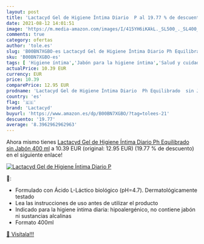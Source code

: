 ```yaml
---
layout: post
title: 'Lactacyd Gel de Higiene Íntima Diario  P al 19.77 % de descuento'
date: 2021-08-12 14:01:51
image: 'https://m.media-amazon.com/images/I/415YH6iKAkL._SL500_._SL400_.jpg'
comments: true
category: ofertas
author: 'tole.es'
slug: 'B00BN7XGBO-es Lactacyd Gel de Higiene Íntima Diario Ph Equilibrado sin...'
sku: 'B00BN7XGBO-es'
tags: [ 'Higiene íntima','Jabón para la higiene íntima','Salud y cuidado personal','jabón','lactacyd', ]
actualPrice: 10.39 EUR
currency: EUR
price: 10.39
comparePrice: 12.95 EUR
prodname: 'Lactacyd Gel de Higiene Íntima Diario  Ph Equilibrado  sin Jabón  400 ml'
country: 'es'
flag: '🇪🇸'
brand: 'Lactacyd'
buyurl: 'https://www.amazon.es/dp/B00BN7XGBO/?tag=tolees-21'
descuento: '19.77'
average: '8.3962962962963'
---
```


Ahora mismo tienes [Lactacyd Gel de Higiene Íntima Diario  Ph Equilibrado  sin Jabón  400 ml](https://www.amazon.es/dp/B00BN7XGBO/?tag=tolees-21) a 10.39 EUR (original: 12.95 EUR) (19.77 %  de descuento) en el siguiente enlace!

[![Lactacyd Gel de Higiene Íntima Diario  P](https://m.media-amazon.com/images/I/415YH6iKAkL._SL500_._SL400_.jpg)](https://www.amazon.es/dp/B00BN7XGBO/?tag=tolees-21)

🔎:

- Formulado con Ácido L-Láctico biológico (pH=4.7). Dermatológicamente testado
- Lea las instrucciones de uso antes de utilizar el producto
- Indicado para la higiene íntima diaria: hipoalergénico, no contiene jabón ni sustancias alcalinas
- Formato 400ml

[🛒 Visítala!!!](https://www.amazon.es/dp/B00BN7XGBO/?tag=tolees-21)
